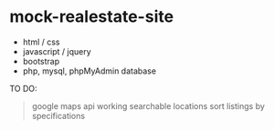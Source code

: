 # mock-realestate-site
- html / css
- javascript / jquery
- bootstrap
- php, mysql, phpMyAdmin database

TO DO:
> google maps api working
> searchable locations
> sort listings by specifications
